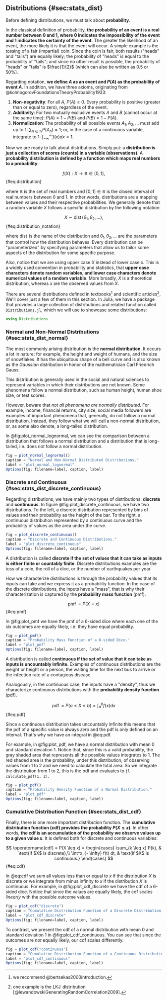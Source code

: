 ## Distributions {#sec:stats_dist}

Before defining distributions, we must talk about **probability**.

In the classical definition of probability, **the probability of an event is a real number between 0 and 1, where 0 indicates the impossibility of the event and 1 indicates the certainty of the event**.
The greater the likelihood of an event, the more likely it is that the event will occur.
A simple example is the tossing of a fair (impartial) coin.
Since the coin is fair, both results ("heads" and "tails") are equally likely; the probability of "heads" is equal to the probability of "tails"; and since no other result is possible, the probability of "heads" or "tails" is $\frac{1}{2}$ (which can also be written as 0.5 or 50%).

Regarding notation, **we define $A$ as an event and $P(A)$ as the probability of event $A$**.
In addition, we have three axioms, originating from @kolmogorovFoundationsTheoryProbability1933:

1. **Non-negativity**: For all $A$, $P(A) \geq 0$. Every probability is positive (greater than or equal to zero), regardless of the event.
2. **Additivity**: For two mutually exclusive events $A$ and $B$ (cannot occur at the same time): $P(A) = 1 - P(B)$ and $P(B) = 1 - P(A)$.
3. **Normalization**: The probability of all possible events $A_1, A_2, \dots$ must add up to 1: $\sum_{n \in \mathbb{N}} P(A_n) = 1$; or, in the case of a continuous variable, integrate to 1: $\int^\infty_{-\infty} f(x) dx = 1$.

Now we are ready to talk about distributions.
Simply put: a **distribution is just a collection of scores (counts) in a variable (observations)**.
A **probability distribution is defined by a function which maps real numbers to a probability**:

$$ f(X): X \to \mathbb{R} \in [0, 1], $$ {#eq:distribution}

where $\mathbb{R}$ is the set of real numbers and $[0, 1] \in \mathbb{R}$ is the closed interval of real numbers between 0 and 1.
In other words, distributions are a mapping between values and their respective probabilities.
We generally denote that a random variable $X$ follows a specific distribution by the following notation:

$$ X \sim \operatorname{dist}(\theta_1, \theta_2, \dots), $$ {#eq:distribution_notation}

where $\operatorname{dist}$ is the name of the distribution and $\theta_1, \theta_2, \dots$ are the parameters that control how the distribution behaves.
Every distribution can be "parameterized" by specifying parameters that allow us to tailor some aspects of the distribution for some specific purpose.

Also, notice that we are using upper case $X$ instead of lower case $x$.
This is a widely used convention in probability and statistics, that **upper case characters denote random variables, and lower case characters denote numerical values of a random variable**.
More broadly, $X$ is a theoretical distribution, whereas $x$ are the observed values from $X$.

There are several distributions defined in textbooks[^stats_book] and scientific articles[^stats_articles].
We'll cover just a few of them in this section.
In Julia, we have a package that provides a large collection of distributions and related function called [`Distributions.jl`](https://juliastats.org/Distributions.jl/dev/), which we will use to showcase some distributions:

[^stats_book]: we recommend @bertsekas2000introduction.
[^stats_articles]: one example is the $\operatorname{LKJ}$ distribution [@lewandowskiGeneratingRandomCorrelation2009].

```julia
using Distributions
```

### Normal and Non-Normal Distributions {#sec:stats_dist_normal}

The most commonly arising distribution is the **normal distribution**.
It occurs a lot in nature; for example, the height and weight of humans, and the size of snowflakes.
It has the ubiquitous shape of a bell curve and is also known as the *Gaussian* distribution in honor of the mathematician Carl Friedrich Gauss.

This distribution is generally used in the social and natural sciences to represent variables in which their distributions are not known.
Some phenomena follow a normal distribution, such as human height, human shoe size, or test scores.

However, beware that *not all phenomena are normally distributed*.
For example, income, financial returns, city size, social media followers are examples of important phenomena that, generally, do not follow a normal distribution.
Instead, they follow what we will call a non-normal distribution, or, as some also denote, a long-tailed distribution.

In @fig:plot_normal_lognormal, we can see the comparison between a distribution that follows a normal distribution and a distribution that is long-tailed, i.e. does *not* follow a normal distribution.

```jl
fig = plot_normal_lognormal()
caption = "Normal and Non-Normal Distributed Distributions."
label = "plot_normal_lognormal"
Options(fig; filename=label, caption, label)
```

### Discrete and Continuous {#sec:stats_dist_discrete_continuous}

Regarding distributions, we have mainly two types of distributions: **discrete** and **continuous**.
In figure @fig:plot_discrete_continuous, we have two distributions.
To the left, a discrete distribution represented by bins of values and their probability as the height of the bar.
To the right, a continuous distribution represented by a continuous curve and the probability of values as the area under the curve.

```jl
fig = plot_discrete_continuous()
caption = "Discrete and Continuous Distributions."
label = "plot_discrete_continuous"
Options(fig; filename=label, caption, label)
```

A distribution is called **discrete if the set of values that it can take as inputs is either finite or countably finite**.
Discrete distributions examples are the toss of a coin, the roll of a dice, or the number of earthquakes per year.

How we characterize distributions is through the probability values that its inputs can take and we express it as a probability function.
In the case of the discrete distributions, the inputs have a "mass", that is why their characterization is captured by the **probability mass function** (pmf).

$$ \operatorname{pmf} = P(X = x) $$ {#eq:pmf}

In @fig:plot_pmf we have the pmf of a 6-sided dice where each one of the six outcomes are equally likely, i.e. they have equal probability.

```jl
fig = plot_pmf()
caption = "Probability Mass Function of a 6-sided Dice."
label = "plot_pmf"
Options(fig; filename=label, caption, label)
```

A distribution is called **continuous if the set of value that it can take as inputs is uncountably infinite**.
Examples of continuous distributions are the weight or height or a person, the waiting time for the next bus to arrive or the infection rate of a contagious disease.

Analogously, in the continuous case, the inputs have a "density", thus we characterize continuous distributions with the **probability density function** (pdf).

$$ \operatorname{pdf} = P(a \leq X \leq b) = \int_a^b f(x) dx $$ {#eq:pdf}

Since a continuous distribution takes uncountably infinite this means that the pdf of a specific value is always *zero* and the pdf is only defined on an interval.
That's why we have an integral in @eq:pdf.

For example, in @fig:plot_pdf, we have a normal distribution with mean 0 and standard deviation 1.
Notice that, since this is a valid probability, the gray shaded area that represents all the possible values integrates to 1.
The red shaded area is the probability, under this distribution, of observing values from 1 to 2 and we need to calculate the total area.
So we integrate the distribution from 1 to 2, this is the pdf and evaluates to `jl calculate_pdf(1, 2)`.

```jl
fig = plot_pdf()
caption = "Probability Density Function of a Normal Distribution."
label = "plot_pdf"
Options(fig; filename=label, caption, label)
```

### Cumulative Distribution Function {#sec:stats_dist_cdf}

Finally, there is one more important distribution function.
The **cumulative distribution function (cdf) provides the probability $P(X \leq x)$**.
In other words, **the cdf is an accumulation of the probability we observe values up to a given value $x$**.
It is defined both for discrete and continuous variables:

$$ \operatorname{cdf} = P(X \leq x) =
 \begin{cases}
 \sum_{k \leq x} P(k), & \text{if $X$  is discrete},\\
 \int^x_{- \infty} f(t) dt, & \text{if $X$ is continuous.}
 \end{cases} $$ {#eq:cdf}

In @eq:cdf we sum all values less than or equal to $x$ if the distribution $X$ is discrete or we integrate from minus infinity to $x$ if the distribution $X$ is continuous.
For example, in @fig:plot_cdf_discrete we have the cdf of a 6-sided dice.
Notice that since the values are equally likely, the cdf scales *linearly* with the possible outcome values.

```jl
fig = plot_cdf("discrete")
caption = "Cumulative Distribution Function of a Discrete Distribution -- 6-sided Dice."
label = "plot_cdf_discrete"
Options(fig; filename=label, caption, label)
```

To contrast, we present the cdf of a normal distribution with mean 0 and standard deviation 1 in @fig:plot_cdf_continuous.
You can see that since the outcomes are *not* equally likely, our cdf scales differently.

```jl
fig = plot_cdf("continuous")
caption = "Cumulative Distribution Function of a Continuous Distribution -- Normal Distribution."
label = "plot_cdf_continuous"
Options(fig; filename=label, caption, label)
```
